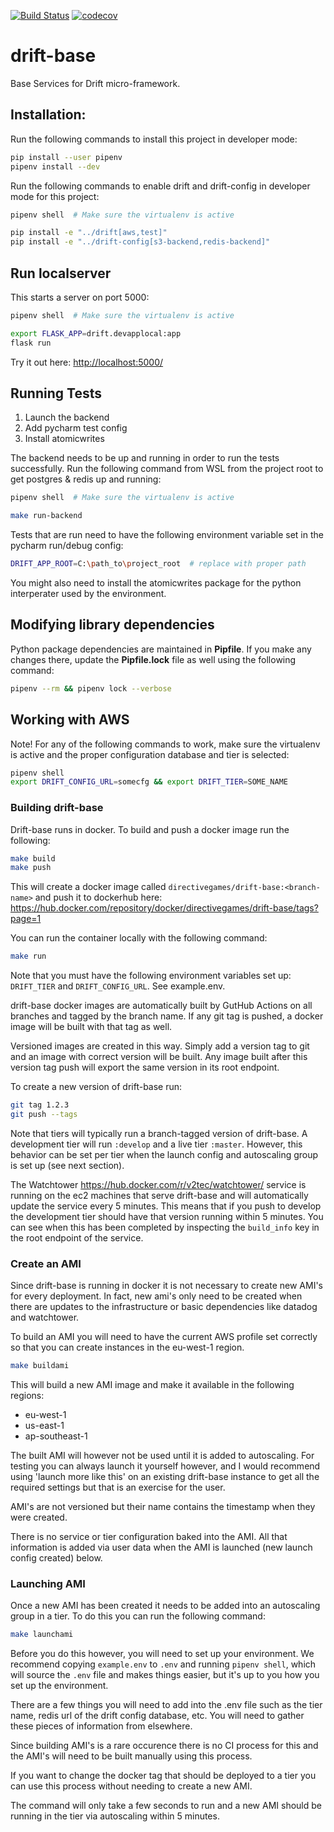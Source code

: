 [![Build Status](https://github.com/directivegames/drift-base/workflows/Build%20and%20Test/badge.svg)](https://github.com/directivegames/drift-base)
[![codecov](https://codecov.io/gh/directivegames/drift-base/branch/develop/graph/badge.svg)](https://codecov.io/gh/directivegames/drift-base)


# drift-base
Base Services for Drift micro-framework.


## Installation:
Run the following commands to install this project in developer mode:

```bash
pip install --user pipenv
pipenv install --dev
```

Run the following commands to enable drift and drift-config in developer mode for this project:

```bash
pipenv shell  # Make sure the virtualenv is active

pip install -e "../drift[aws,test]"
pip install -e "../drift-config[s3-backend,redis-backend]"
```

## Run localserver
This starts a server on port 5000:

```bash
pipenv shell  # Make sure the virtualenv is active

export FLASK_APP=drift.devapplocal:app
flask run
```

Try it out here:
[http://localhost:5000/](http://localhost:5000/)


## Running Tests
1. Launch the backend
2. Add pycharm test config
3. Install atomicwrites

The backend needs to be up and running in order to run the tests successfully.
Run the following command from WSL from the project root to get postgres & redis up and running:

```bash
pipenv shell  # Make sure the virtualenv is active

make run-backend
```

Tests that are run need to have the following environment variable set in the pycharm run/debug config:

```bash
DRIFT_APP_ROOT=C:\path_to\project_root  # replace with proper path
```

You might also need to install the atomicwrites package for the python interperater used by the environment.


## Modifying library dependencies
Python package dependencies are maintained in **Pipfile**. If you make any changes there, update the **Pipfile.lock** file as well using the following command:

```bash
pipenv --rm && pipenv lock --verbose
```

## Working with AWS

Note! For any of the following commands to work, make sure the virtualenv is active and the proper configuration database and tier is selected:

```bash
pipenv shell
export DRIFT_CONFIG_URL=somecfg && export DRIFT_TIER=SOME_NAME
```

### Building drift-base
Drift-base runs in docker. To build and push a docker image run the following:
```bash
make build
make push
```

This will create a docker image called `directivegames/drift-base:<branch-name>` and push it to dockerhub here: https://hub.docker.com/repository/docker/directivegames/drift-base/tags?page=1

You can run the container locally with the following command:
```bash
make run
```
Note that you must have the following environment variables set up: `DRIFT_TIER` and `DRIFT_CONFIG_URL`. See example.env.

drift-base docker images are automatically built by GutHub Actions on all branches and tagged by the branch name. If any git tag is pushed, a docker image will be built with that tag as well.

Versioned images are created in this way. Simply add a version tag to git and an image with correct version will be built. Any image built after this version tag push will export the same version in its root endpoint.

To create a new version of drift-base run:
```bash
git tag 1.2.3
git push --tags
```

Note that tiers will typically run a branch-tagged version of drift-base. A development tier will run `:develop` and a live tier `:master`. However, this behavior can be set per tier when the launch config and autoscaling group is set up (see next section).

The Watchtower <https://hub.docker.com/r/v2tec/watchtower/> service is running on the ec2 machines that serve drift-base and will automatically update the service every 5 minutes. This means that if you push to develop the development tier should have that version running within 5 minutes. You can see when this has been completed by inspecting the `build_info` key in the root endpoint of the service.

### Create an AMI
Since drift-base is running in docker it is not necessary to create new AMI's for every deployment. In fact, new ami's only need to be created when there are updates to the infrastructure or basic dependencies like datadog and watchtower.

To build an AMI you will need to have the current AWS profile set correctly so that you can create instances in the eu-west-1 region.

```bash
make buildami
```

This will build a new AMI image and make it available in the following regions:
- eu-west-1
- us-east-1
- ap-southeast-1

The built AMI will however not be used until it is added to autoscaling. For testing you can always launch it yourself however, and I would recommend using 'launch more like this' on an existing drift-base instance to get all the required settings but that is an exercise for the user.

AMI's are not versioned but their name contains the timestamp when they were created. 

There is no service or tier configuration baked into the AMI. All that information is added via user data when the AMI is launched (new launch config created) below.

### Launching AMI
Once a new AMI has been created it needs to be added into an autoscaling group in a tier.
To do this you can run the following command:
```bash
make launchami
```

Before you do this however, you will need to set up your environment. We recommend copying `example.env` to `.env` and running `pipenv shell`, which will source the `.env` file and makes things easier, but it's up to you how you set up the environment.

There are a few things you will need to add into the .env file such as the tier name, redis url of the drift config database, etc. You will need to gather these pieces of information from elsewhere.

Since building AMI's is a rare occurence there is no CI process for this and the AMI's will need to be built manually using this process.

If you want to change the docker tag that should be deployed to a tier you can use this process without needing to create a new AMI.

The command will only take a few seconds to run and a new AMI should be running in the tier via autoscaling within 5 minutes.
